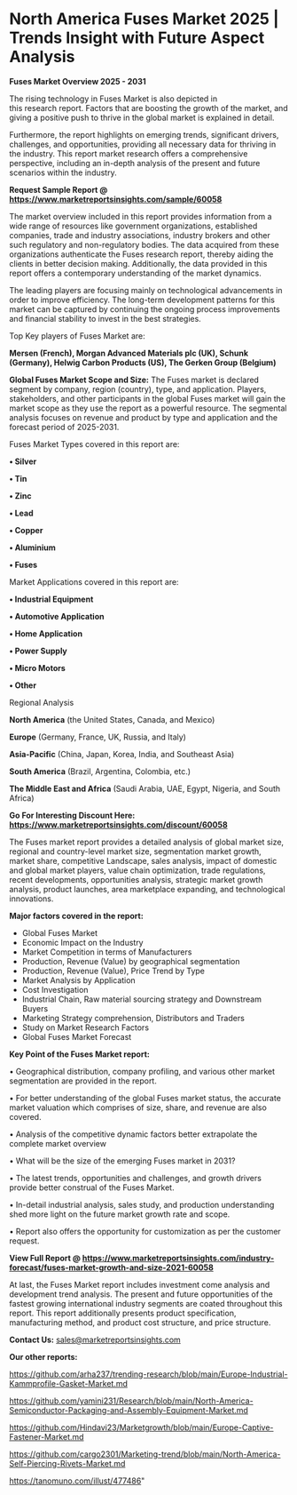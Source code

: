 # North America Fuses Market 2025 | Trends Insight with Future Aspect Analysis

<Strong> Fuses Market Overview 2025 - 2031</strong>

The rising technology in Fuses Market is also depicted in this research report. Factors that are boosting the growth of the market, and giving a positive push to thrive in the global market is explained in detail.

Furthermore, the report highlights on emerging trends, significant drivers, challenges, and opportunities, providing all necessary data for thriving in the industry. This report market research offers a comprehensive perspective, including an in-depth analysis of the present and future scenarios within the industry.

<strong>Request Sample Report @ <a href=https://www.marketreportsinsights.com/sample/60058>https://www.marketreportsinsights.com/sample/60058</a></strong>

The market overview included in this report provides information from a wide range of resources like government organizations, established companies, trade and industry associations, industry brokers and other such regulatory and non-regulatory bodies. The data acquired from these organizations authenticate the Fuses research report, thereby aiding the clients in better decision making. Additionally, the data provided in this report offers a contemporary understanding of the market dynamics.

The leading players are focusing mainly on technological advancements in order to improve efficiency. The long-term development patterns for this market can be captured by continuing the ongoing process improvements and financial stability to invest in the best strategies.

Top Key players of Fuses Market are:

<strong>Mersen (French), Morgan Advanced Materials plc (UK), Schunk (Germany), Helwig Carbon Products (US), The Gerken Group (Belgium)</strong>

<strong><b>Global Fuses Market Scope and Size:</b></strong>
The Fuses market is declared segment by company, region (country), type, and application. Players, stakeholders, and other participants in the global Fuses market will gain the market scope as they use the report as a powerful resource. The segmental analysis focuses on revenue and product by type and application and the forecast period of 2025-2031.

Fuses Market Types covered in this report are:

<strong>• Silver

• Tin

• Zinc

• Lead

• Copper

• Aluminium

• Fuses</strong>

Market Applications covered in this report are:

<strong>• Industrial Equipment

• Automotive Application

• Home Application

• Power Supply

• Micro Motors

• Other</strong> 

Regional Analysis

<strong>North America</strong> (the United States, Canada, and Mexico)

<strong>Europe</strong> (Germany, France, UK, Russia, and Italy)

<strong>Asia-Pacific</strong> (China, Japan, Korea, India, and Southeast Asia)

<strong>South America</strong> (Brazil, Argentina, Colombia, etc.)

<strong>The Middle East and Africa</strong> (Saudi Arabia, UAE, Egypt, Nigeria, and South Africa)

<strong>Go For Interesting Discount Here: <a href=https://www.marketreportsinsights.com/discount/60058>https://www.marketreportsinsights.com/discount/60058</a></strong>

The Fuses market report provides a detailed analysis of global market size, regional and country-level market size, segmentation market growth, market share, competitive Landscape, sales analysis, impact of domestic and global market players, value chain optimization, trade regulations, recent developments, opportunities analysis, strategic market growth analysis, product launches, area marketplace expanding, and technological innovations.

<strong><b>Major factors covered in the report:</b></strong>
<ul>
  <li>Global Fuses Market </li>
  <li>Economic Impact on the Industry</li>
  <li>Market Competition in terms of Manufacturers</li>
  <li>Production, Revenue (Value) by geographical segmentation</li>
  <li>Production, Revenue (Value), Price Trend by Type</li>
  <li>Market Analysis by Application</li>
  <li>Cost Investigation</li>
  <li>Industrial Chain, Raw material sourcing strategy and Downstream Buyers</li>
  <li>Marketing Strategy comprehension, Distributors and Traders</li>
  <li>Study on Market Research Factors</li>
  <li>Global Fuses Market Forecast</li>
</ul>

<strong><b>Key Point of the Fuses Market report:</b></strong>

• Geographical distribution, company profiling, and various other market segmentation are provided in the report.

• For better understanding of the global Fuses market status, the accurate market valuation which comprises of size, share, and revenue are also covered.

• Analysis of the competitive dynamic factors better extrapolate the complete market overview

• What will be the size of the emerging Fuses market in 2031?

• The latest trends, opportunities and challenges, and growth drivers provide better construal of the Fuses Market.

• In-detail industrial analysis, sales study, and production understanding shed more light on the future market growth rate and scope.

• Report also offers the opportunity for customization as per the customer request.

<strong><b>View Full Report @ <a href=https://www.marketreportsinsights.com/industry-forecast/fuses-market-growth-and-size-2021-60058>https://www.marketreportsinsights.com/industry-forecast/fuses-market-growth-and-size-2021-60058</a></b></strong>


At last, the Fuses Market report includes investment come analysis and development trend analysis. The present and future opportunities of the fastest growing international industry segments are coated throughout this report. This report additionally presents product specification, manufacturing method, and product cost structure, and price structure.

<strong>Contact Us:</strong>
sales@marketreportsinsights.com

<strong>Our other reports:</strong>

<a href=https://github.com/arha237/trending-research/blob/main/Europe-Industrial-Kammprofile-Gasket-Market.md>https://github.com/arha237/trending-research/blob/main/Europe-Industrial-Kammprofile-Gasket-Market.md</a>

<a href=https://github.com/yamini231/Research/blob/main/North-America-Semiconductor-Packaging-and-Assembly-Equipment-Market.md>https://github.com/yamini231/Research/blob/main/North-America-Semiconductor-Packaging-and-Assembly-Equipment-Market.md</a>

<a href=https://github.com/Hindavi23/Marketgrowth/blob/main/Europe-Captive-Fastener-Market.md>https://github.com/Hindavi23/Marketgrowth/blob/main/Europe-Captive-Fastener-Market.md</a>

<a href=https://github.com/cargo2301/Marketing-trend/blob/main/North-America-Self-Piercing-Rivets-Market.md>https://github.com/cargo2301/Marketing-trend/blob/main/North-America-Self-Piercing-Rivets-Market.md</a>

<a href=https://tanomuno.com/illust/477486>https://tanomuno.com/illust/477486</a>"
